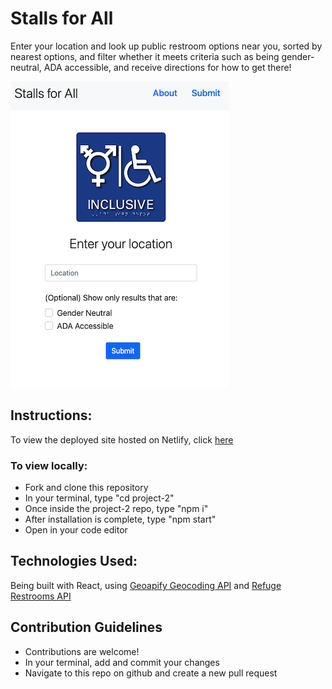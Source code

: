 # Stalls for All
Enter your location and look up public restroom options near you, sorted by nearest options, and filter whether it meets criteria such as being gender-neutral, ADA accessible, and receive directions for how to get there!

![Image of the landing page of the site](/planning/font-page.png)


## Instructions:
To view the deployed site hosted on Netlify, click [here](https://stalls-for-all.netlify.app/)

### To view locally:
- Fork and clone this repository
- In your terminal, type "cd project-2"
- Once inside the project-2 repo, type "npm i"
- After installation is complete, type "npm start"
- Open in your code editor

## Technologies Used:
Being built with React, using [Geoapify Geocoding API](https://www.geoapify.com/geocoding-api ) and [Refuge Restrooms API](https://www.refugerestrooms.org/)

## Contribution Guidelines
- Contributions are welcome! 
- In your terminal, add and commit your changes
- Navigate to this repo on github and create a new pull request